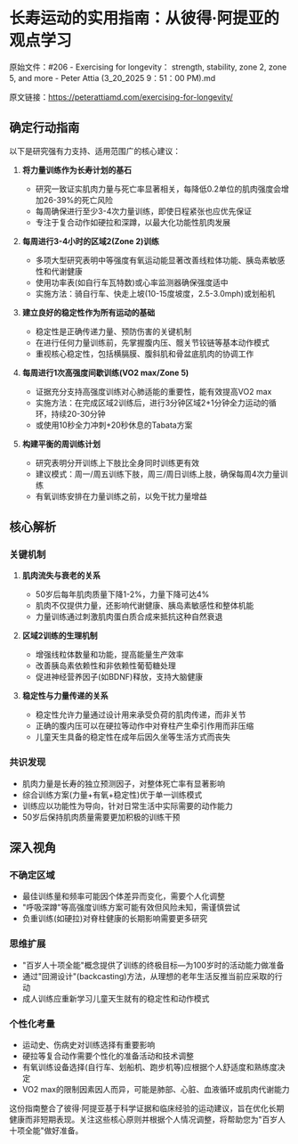 # 长寿运动的实用指南：从彼得·阿提亚的观点学习

原始文件：#206 - Exercising for longevity： strength, stability, zone 2, zone 5, and more - Peter Attia (3_20_2025 9：51：00 PM).md

原文链接：https://peterattiamd.com/exercising-for-longevity/

<YouTube videoId="BSAX0KSNS_E" />

## 确定行动指南

以下是研究强有力支持、适用范围广的核心建议：

1. **将力量训练作为长寿计划的基石**
   - 研究一致证实肌肉力量与死亡率显著相关，每降低0.2单位的肌肉强度会增加26-39%的死亡风险
   - 每周确保进行至少3-4次力量训练，即使日程紧张也应优先保证
   - 专注于复合动作如硬拉和深蹲，以最大化功能性肌肉发展

2. **每周进行3-4小时的区域2(Zone 2)训练**
   - 多项大型研究表明中等强度有氧运动能显著改善线粒体功能、胰岛素敏感性和代谢健康
   - 使用功率表(如自行车瓦特数)或心率监测器确保强度适中
   - 实施方法：骑自行车、快走上坡(10-15度坡度，2.5-3.0mph)或划船机

3. **建立良好的稳定性作为所有运动的基础**
   - 稳定性是正确传递力量、预防伤害的关键机制
   - 在进行任何力量训练前，先掌握腹内压、髋关节铰链等基本动作模式
   - 重视核心稳定性，包括横膈膜、腹斜肌和骨盆底肌肉的协调工作

4. **每周进行1次高强度间歇训练(VO2 max/Zone 5)**
   - 证据充分支持高强度训练对心肺适能的重要性，能有效提高VO2 max
   - 实施方法：在完成区域2训练后，进行3分钟区域2+1分钟全力运动的循环，持续20-30分钟
   - 或使用10秒全力冲刺+20秒休息的Tabata方案

5. **构建平衡的周训练计划**
   - 研究表明分开训练上下肢比全身同时训练更有效
   - 建议模式：周一/周五训练下肢，周三/周日训练上肢，确保每周4次力量训练
   - 有氧训练安排在力量训练之前，以免干扰力量增益

## 核心解析

### 关键机制

1. **肌肉流失与衰老的关系**
   - 50岁后每年肌肉质量下降1-2%，力量下降可达4%
   - 肌肉不仅提供力量，还影响代谢健康、胰岛素敏感性和整体机能
   - 力量训练通过刺激肌肉蛋白质合成来抵抗这种自然衰退

2. **区域2训练的生理机制**
   - 增强线粒体数量和功能，提高能量生产效率
   - 改善胰岛素依赖性和非依赖性葡萄糖处理
   - 促进神经营养因子(如BDNF)释放，支持大脑健康

3. **稳定性与力量传递的关系**
   - 稳定性允许力量通过设计用来承受负荷的肌肉传递，而非关节
   - 正确的腹内压可以在硬拉等动作中对脊柱产生牵引作用而非压缩
   - 儿童天生具备的稳定性在成年后因久坐等生活方式而丧失

### 共识发现

- 肌肉力量是长寿的独立预测因子，对整体死亡率有显著影响
- 综合训练方案(力量+有氧+稳定性)优于单一训练模式
- 训练应以功能性为导向，针对日常生活中实际需要的动作能力
- 50岁后保持肌肉质量需要更加积极的训练干预

## 深入视角

### 不确定区域

- 最佳训练量和频率可能因个体差异而变化，需要个人化调整
- "呼吸深蹲"等高强度训练方案可能有效但风险未知，需谨慎尝试
- 负重训练(如硬拉)对脊柱健康的长期影响需要更多研究

### 思维扩展

- "百岁人十项全能"概念提供了训练的终极目标—为100岁时的活动能力做准备
- 通过"回溯设计"(backcasting)方法，从理想的老年生活反推当前应采取的行动
- 成人训练应重新学习儿童天生就有的稳定性和动作模式

### 个性化考量

- 运动史、伤病史对训练选择有重要影响
- 硬拉等复合动作需要个性化的准备活动和技术调整
- 有氧训练设备选择(自行车、划船机、跑步机等)应根据个人舒适度和熟练度决定
- VO2 max的限制因素因人而异，可能是肺部、心脏、血液循环或肌肉代谢能力

这份指南整合了彼得·阿提亚基于科学证据和临床经验的运动建议，旨在优化长期健康而非短期表现。关注这些核心原则并根据个人情况调整，将帮助您为"百岁人十项全能"做好准备。
